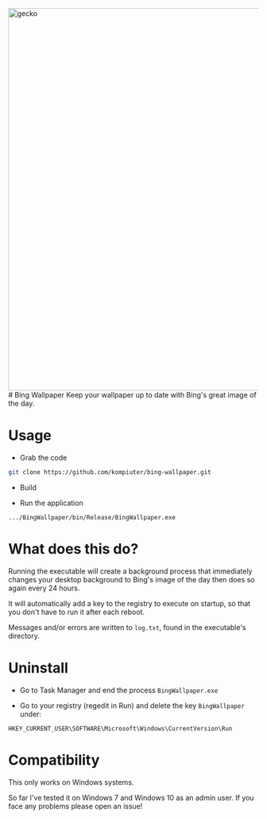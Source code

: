 <img src="https://github.com/kompiuter/bing-wallpaper/blob/master/resources/geckorain.jpg?raw=true" alt="gecko" width="768">
# Bing Wallpaper
Keep your wallpaper up to date with Bing's great image of the day.

# Usage

 - Grab the code

```bash
git clone https://github.com/kompiuter/bing-wallpaper.git
````

 - Build

 - Run the application

```
.../BingWallpaper/bin/Release/BingWallpaper.exe
```

# What does this do?

Running the executable will create a background process that immediately changes your desktop background to Bing's image of the day then does so again every 24 hours.

It will automatically add a key to the registry to execute on startup, so that you don't have to run it after each reboot.

Messages and/or errors are written to `log.txt`, found in the executable's directory.

# Uninstall

 - Go to Task Manager and end the process `BingWallpaper.exe`

 - Go to your registry (regedit in Run) and delete the key `BingWallpaper` under:

```
HKEY_CURRENT_USER\SOFTWARE\Microsoft\Windows\CurrentVersion\Run
```

# Compatibility

This only works on Windows systems.

So far I've tested it on Windows 7 and Windows 10 as an admin user. If you face any problems please open an issue!
